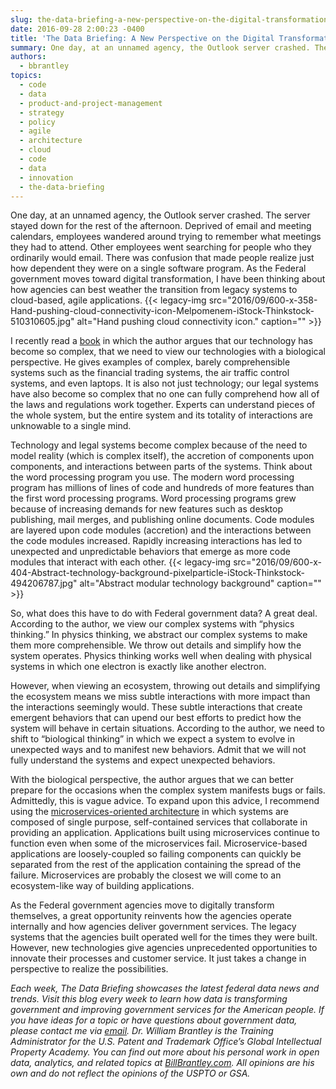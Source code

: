 ```yaml
---
slug: the-data-briefing-a-new-perspective-on-the-digital-transformation-of-government
date: 2016-09-28 2:00:23 -0400
title: 'The Data Briefing: A New Perspective on the Digital Transformation of Government'
summary: One day, at an unnamed agency, the Outlook server crashed. The server stayed down for the rest of the afternoon. Deprived of email and meeting calendars, employees wandered around trying to remember what meetings they had to attend. Other employees went searching for people who they ordinarily would email. There was confusion that made people
authors:
  - bbrantley
topics:
  - code
  - data
  - product-and-project-management
  - strategy
  - policy
  - agile
  - architecture
  - cloud
  - code
  - data
  - innovation
  - the-data-briefing
---
```


One day, at an unnamed agency, the Outlook server crashed. The server stayed down for the rest of the afternoon. Deprived of email and meeting calendars, employees wandered around trying to remember what meetings they had to attend. Other employees went searching for people who they ordinarily would email. There was confusion that made people realize just how dependent they were on a single software program. As the Federal government moves toward digital transformation, I have been thinking about how agencies can best weather the transition from legacy systems to cloud-based, agile applications. {{< legacy-img src="2016/09/600-x-358-Hand-pushing-cloud-connectivity-icon-Melpomenem-iStock-Thinkstock-510310605.jpg" alt="Hand pushing cloud connectivity icon." caption="" >}} 

I recently read a [book](http://www.arbesman.net/overcomplicated/) in which the author argues that our technology has become so complex, that we need to view our technologies with a biological perspective. He gives examples of complex, barely comprehensible systems such as the financial trading systems, the air traffic control systems, and even laptops. It is also not just technology; our legal systems have also become so complex that no one can fully comprehend how all of the laws and regulations work together. Experts can understand pieces of the whole system, but the entire system and its totality of interactions are unknowable to a single mind.

Technology and legal systems become complex because of the need to model reality (which is complex itself), the accretion of components upon components, and interactions between parts of the systems. Think about the word processing program you use. The modern word processing program has millions of lines of code and hundreds of more features than the first word processing programs. Word processing programs grew because of increasing demands for new features such as desktop publishing, mail merges, and publishing online documents. Code modules are layered upon code modules (accretion) and the interactions between the code modules increased. Rapidly increasing interactions has led to unexpected and unpredictable behaviors that emerge as more code modules that interact with each other. {{< legacy-img src="2016/09/600-x-404-Abstract-technology-background-pixelparticle-iStock-Thinkstock-494206787.jpg" alt="Abstract modular technology background" caption="" >}} 

So, what does this have to do with Federal government data? A great deal. According to the author, we view our complex systems with “physics thinking.” In physics thinking, we abstract our complex systems to make them more comprehensible. We throw out details and simplify how the system operates. Physics thinking works well when dealing with physical systems in which one electron is exactly like another electron.

However, when viewing an ecosystem, throwing out details and simplifying the ecosystem means we miss subtle interactions with more impact than the interactions seemingly would. These subtle interactions that create emergent behaviors that can upend our best efforts to predict how the system will behave in certain situations. According to the author, we need to shift to “biological thinking” in which we expect a system to evolve in unexpected ways and to manifest new behaviors. Admit that we will not fully understand the systems and expect unexpected behaviors.

With the biological perspective, the author argues that we can better prepare for the occasions when the complex system manifests bugs or fails. Admittedly, this is vague advice. To expand upon this advice, I recommend using the [microservices-oriented architecture](https://smartbear.com/learn/api-design/what-are-microservices/) in which systems are composed of single purpose, self-contained services that collaborate in providing an application. Applications built using microservices continue to function even when some of the microservices fail. Microservice-based applications are loosely-coupled so failing components can quickly be separated from the rest of the application containing the spread of the failure. Microservices are probably the closest we will come to an ecosystem-like way of building applications.

As the Federal government agencies move to digitally transform themselves, a great opportunity reinvents how the agencies operate internally and how agencies deliver government services. The legacy systems that the agencies built operated well for the times they were built. However, new technologies give agencies unprecedented opportunities to innovate their processes and customer service. It just takes a change in perspective to realize the possibilities.

_Each week, The Data Briefing showcases the latest federal data news and trends. Visit this blog every week to learn how data is transforming government and improving government services for the American people. If you have ideas for a topic or have questions about government data, please contact me via [email](mailto:bill@billbrantley.com)._
_Dr. William Brantley is the Training Administrator for the U.S. Patent and Trademark Office’s Global Intellectual Property Academy. You can find out more about his personal work in open data, analytics, and related topics at [BillBrantley.com](http://billbrantley.com). All opinions are his own and do not reflect the opinions of the USPTO or GSA._